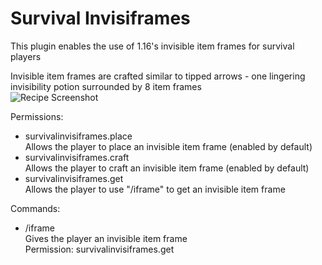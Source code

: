# Survival Invisiframes

This plugin enables the use of 1.16's invisible item frames for survival players

Invisible item frames are crafted similar to tipped arrows - one lingering invisibility potion surrounded by 8 item frames\
![Recipe Screenshot](https://i.imgur.com/RtX84ic.png)

Permissions:
 - survivalinvisiframes.place\
   Allows the player to place an invisible item frame (enabled by default)
 - survivalinvisiframes.craft\
   Allows the player to craft an invisible item frame (enabled by default)
 - survivalinvisiframes.get\
   Allows the player to use "/iframe" to get an invisible item frame

Commands:
 - /iframe\
   Gives the player an invisible item frame\
   Permission: survivalinvisiframes.get